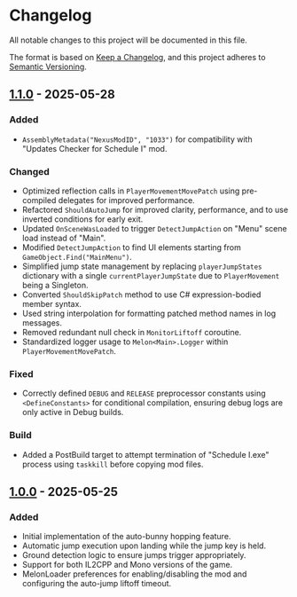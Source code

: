 # Changelog

All notable changes to this project will be documented in this file.

The format is based on [Keep a Changelog](https://keepachangelog.com/en/1.1.0/),
and this project adheres to [Semantic Versioning](https://semver.org/spec/v2.0.0.html).

## [1.1.0] - 2025-05-28

### Added

- `AssemblyMetadata("NexusModID", "1033")` for compatibility with "Updates Checker for Schedule I" mod.

### Changed

- Optimized reflection calls in `PlayerMovementMovePatch` using pre-compiled delegates for improved performance.
- Refactored `ShouldAutoJump` for improved clarity, performance, and to use inverted conditions for early exit.
- Updated `OnSceneWasLoaded` to trigger `DetectJumpAction` on "Menu" scene load instead of "Main".
- Modified `DetectJumpAction` to find UI elements starting from `GameObject.Find("MainMenu")`.
- Simplified jump state management by replacing `playerJumpStates` dictionary with a single `currentPlayerJumpState` due to `PlayerMovement` being a Singleton.
- Converted `ShouldSkipPatch` method to use C# expression-bodied member syntax.
- Used string interpolation for formatting patched method names in log messages.
- Removed redundant null check in `MonitorLiftoff` coroutine.
- Standardized logger usage to `Melon<Main>.Logger` within `PlayerMovementMovePatch`.

### Fixed

- Correctly defined `DEBUG` and `RELEASE` preprocessor constants using `<DefineConstants>` for conditional compilation, ensuring debug logs are only active in Debug builds.

### Build

- Added a PostBuild target to attempt termination of "Schedule I.exe" process using `taskkill` before copying mod files.

## [1.0.0] - 2025-05-25

### Added

- Initial implementation of the auto-bunny hopping feature.
- Automatic jump execution upon landing while the jump key is held.
- Ground detection logic to ensure jumps trigger appropriately.
- Support for both IL2CPP and Mono versions of the game.
- MelonLoader preferences for enabling/disabling the mod and configuring the auto-jump liftoff timeout.

[1.1.0]: https://github.com/RoachxD/ScheduleOne.BunnyHopper/compare/v1.0.0...v1.1.0
[1.0.0]: https://github.com/RoachxD/ScheduleOne.BunnyHopper/releases/tag/v1.0.0